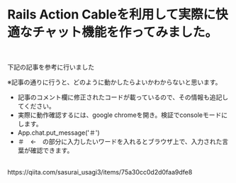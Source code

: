 <h1>Rails Action Cableを利用して実際に快適なチャット機能を作ってみました。</h1>
<br>
<p>下記の記事を参考に行いました</p>
<p>※記事の通りに行うと、どのように動かしたらよいかわからないと思います。</p>
<ul>
  <li>記事のコメント欄に修正されたコードが載っているので、その情報も追記してください。</li>
  <li>実際に動作確認するには、google chromeを開き。検証でconsoleモードにします。</li>
  <li>App.chat.put_message('＃')</li>
  <li>＃　←　の部分に入力したいワードを入れるとブラウザ上で、入力された言葉が確認できます。</li>
</ul> 
<br>
<a>https://qiita.com/sasurai_usagi3/items/75a30cc0d2d0faa9dfe8</a>
